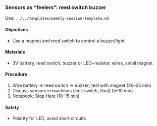 ### Sensors as “feelers”: reed switch buzzer

Use: `../../templates/weekly-session-template.md`

#### Objectives
- Use a magnet and reed switch to control a buzzer/light

#### Materials
- 3V battery, reed switch, buzzer or LED+resistor, wires, small magnet

#### Procedure
1) Wire battery → reed switch → buzzer; test with magnet (20–25 min)
2) Discuss sensors in machines (limit switch, float) (5–10 min)
3) Notebook; Stop Here (10–15 min)

#### Safety
- Polarity for LED; avoid short circuits
